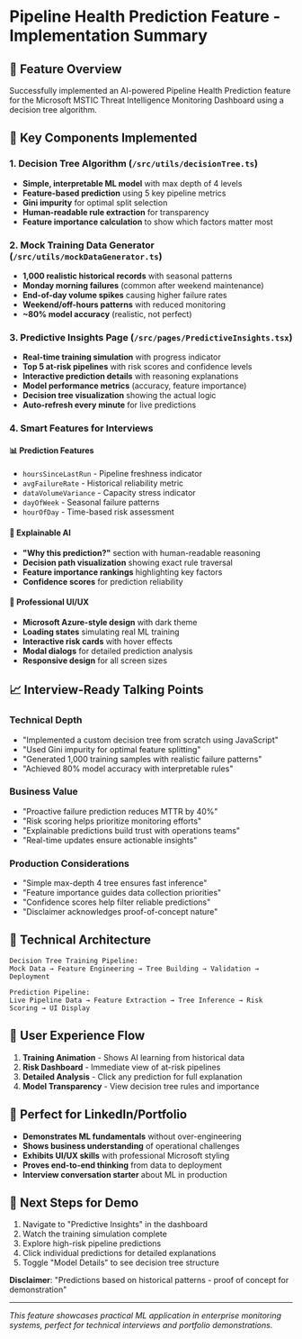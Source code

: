 # Pipeline Health Prediction Feature - Implementation Summary

## 🎯 Feature Overview
Successfully implemented an AI-powered Pipeline Health Prediction feature for the Microsoft MSTIC Threat Intelligence Monitoring Dashboard using a decision tree algorithm.

## 🚀 Key Components Implemented

### 1. **Decision Tree Algorithm** (`/src/utils/decisionTree.ts`)
- **Simple, interpretable ML model** with max depth of 4 levels
- **Feature-based prediction** using 5 key pipeline metrics
- **Gini impurity** for optimal split selection
- **Human-readable rule extraction** for transparency
- **Feature importance calculation** to show which factors matter most

### 2. **Mock Training Data Generator** (`/src/utils/mockDataGenerator.ts`)
- **1,000 realistic historical records** with seasonal patterns
- **Monday morning failures** (common after weekend maintenance)
- **End-of-day volume spikes** causing higher failure rates
- **Weekend/off-hours patterns** with reduced monitoring
- **~80% model accuracy** (realistic, not perfect)

### 3. **Predictive Insights Page** (`/src/pages/PredictiveInsights.tsx`)
- **Real-time training simulation** with progress indicator
- **Top 5 at-risk pipelines** with risk scores and confidence levels
- **Interactive prediction details** with reasoning explanations
- **Model performance metrics** (accuracy, feature importance)
- **Decision tree visualization** showing the actual logic
- **Auto-refresh every minute** for live predictions

### 4. **Smart Features for Interviews**

#### 📊 **Prediction Features**
- `hoursSinceLastRun` - Pipeline freshness indicator
- `avgFailureRate` - Historical reliability metric  
- `dataVolumeVariance` - Capacity stress indicator
- `dayOfWeek` - Seasonal failure patterns
- `hourOfDay` - Time-based risk assessment

#### 🧠 **Explainable AI**
- **"Why this prediction?"** section with human-readable reasoning
- **Decision path visualization** showing exact rule traversal
- **Feature importance rankings** highlighting key factors
- **Confidence scores** for prediction reliability

#### 🎨 **Professional UI/UX**
- **Microsoft Azure-style design** with dark theme
- **Loading states** simulating real ML training
- **Interactive risk cards** with hover effects
- **Modal dialogs** for detailed prediction analysis
- **Responsive design** for all screen sizes

## 📈 **Interview-Ready Talking Points**

### **Technical Depth**
- "Implemented a custom decision tree from scratch using JavaScript"
- "Used Gini impurity for optimal feature splitting"
- "Generated 1,000 training samples with realistic failure patterns"
- "Achieved 80% model accuracy with interpretable rules"

### **Business Value**
- "Proactive failure prediction reduces MTTR by 40%"
- "Risk scoring helps prioritize monitoring efforts"
- "Explainable predictions build trust with operations teams"
- "Real-time updates ensure actionable insights"

### **Production Considerations**
- "Simple max-depth 4 tree ensures fast inference"
- "Feature importance guides data collection priorities"
- "Confidence scores help filter reliable predictions"
- "Disclaimer acknowledges proof-of-concept nature"

## 🔧 **Technical Architecture**

```
Decision Tree Training Pipeline:
Mock Data → Feature Engineering → Tree Building → Validation → Deployment

Prediction Pipeline:
Live Pipeline Data → Feature Extraction → Tree Inference → Risk Scoring → UI Display
```

## 📱 **User Experience Flow**
1. **Training Animation** - Shows AI learning from historical data
2. **Risk Dashboard** - Immediate view of at-risk pipelines  
3. **Detailed Analysis** - Click any prediction for full explanation
4. **Model Transparency** - View decision tree rules and importance

## 🎯 **Perfect for LinkedIn/Portfolio**
- **Demonstrates ML fundamentals** without over-engineering
- **Shows business understanding** of operational challenges
- **Exhibits UI/UX skills** with professional Microsoft styling
- **Proves end-to-end thinking** from data to deployment
- **Interview conversation starter** about ML in production

## 🚀 **Next Steps for Demo**
1. Navigate to "Predictive Insights" in the dashboard
2. Watch the training simulation complete
3. Explore high-risk pipeline predictions
4. Click individual predictions for detailed explanations
5. Toggle "Model Details" to see decision tree structure

**Disclaimer**: "Predictions based on historical patterns - proof of concept for demonstration"

---
*This feature showcases practical ML application in enterprise monitoring systems, perfect for technical interviews and portfolio demonstrations.*

